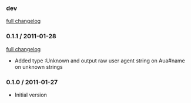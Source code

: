 ### dev

[full changelog](http://github.com/yolk/aua/compare/v0.1.1...master)

### 0.1.1 / 2011-01-28

[full changelog](http://github.com/yolk/aua/compare/v0.1.0...v0.1.1)

* Added type :Unknown and output raw user agent string on Aua#name on unknown strings

### 0.1.0 / 2011-01-27

* Initial version